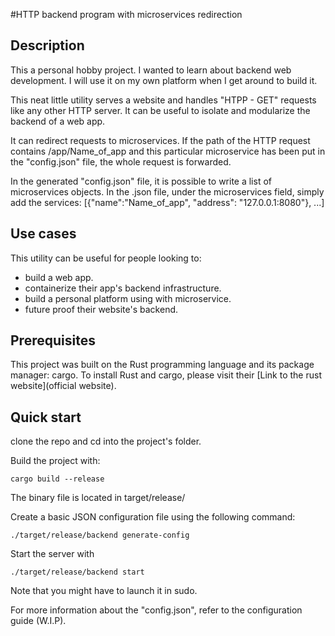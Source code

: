 #HTTP backend program with microservices redirection

## Description
This a personal hobby project. I wanted to learn about backend web development. I will use it on my own platform when I get around to build it.

This neat little utility serves a website and handles "HTPP - GET" requests like any
other HTTP server. It can be useful to isolate and modularize the backend of a web app.

It can redirect requests to microservices. If the path of the HTTP request contains /app/Name_of_app and this particular microservice has been put in the "config.json" file, the whole request is forwarded.

In the generated "config.json" file, it is possible to write a list of microservices objects. In the .json file, under the microservices field, simply add the services:
 [{"name":"Name_of_app", "address": "127.0.0.1:8080"}, ...]

## Use cases

This utility can be useful for people looking to:

* build a web app.
* containerize their app's backend infrastructure.
* build a personal platform using with microservice.
* future proof their website's backend.

## Prerequisites

This project was built on the Rust programming language and its package manager: cargo.
To install Rust and cargo, please visit their [Link to the rust website](official website).

## Quick start

clone the repo and cd into the project's folder.

Build the project with:
~~~~
cargo build --release
~~~~
The binary file is located in target/release/

Create a basic JSON configuration file using the following command:
~~~~
./target/release/backend generate-config
~~~~

Start the server with
~~~~
./target/release/backend start
~~~~
Note that you might have to launch it in sudo.

For more information about the "config.json", refer to the configuration guide (W.I.P).

